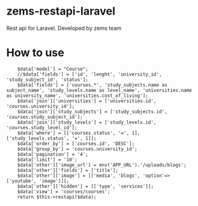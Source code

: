 # zems-restapi-laravel
Rest api for Laravel. Developed by zems team
# How to use
        $data['model'] = "Course";
        //$data['fields'] = ['id', 'lenght', 'university_id', 'study_subject_id', 'status'];
        $data['fields'] = ['courses.*', 'study_subjects.name as subject_name', 'study_levels.name as level_name', 'universities.name as university_name', 'universities.cost_of_living'];
        $data['join']['universities'] = ['universities.id', 'courses.university_id'];
        $data['join']['study_subjects'] = ['study_subjects.id', 'courses.study_subject_id'];
        $data['join']['study_levels'] = ['study_levels.id', 'courses.study_level_id'];
        $data['where'] = [['courses.status', '=', 1], ['study_levels.status', '=', 1]];
        $data['order_by'] = ['courses.id', 'DESC'];
        $data['group_by'] = 'courses.university_id';
        $data['pagination'] = '4';
        $data['limit'] = '10';
        $data['other']['image_url'] = env('APP_URL').'/uploads/blogs';  
        $data['other']['fields'] = ['title'];
        $data['other']['image'] = [['media', 'blogs', 'option'=>['youtube', 'image']]];
        $data['other']['hidden'] = [['type', 'services']];
        $data['view'] = 'courses/courses';
        return $this->restapi($data); 
